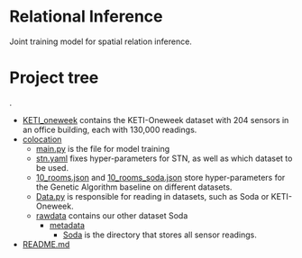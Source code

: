 # Relational Inference
Joint training model for spatial relation inference. 

# Project tree

.
 * [KETI_oneweek](./KETI_oneweek) contains the KETI-Oneweek dataset with 204 sensors in an office building, each with 130,000 readings.
 * [colocation](./colocation)
   * [main.py](./colocation/main.py) is the file for model training
   * [stn.yaml](./colocation/stn.yaml) fixes hyper-parameters for STN, as well as which dataset to be used.
   * [10_rooms.json](./colocation/10_rooms.json) and [10_rooms_soda.json](./colocation/10_rooms_soda.json) store hyper-parameters for the Genetic Algorithm baseline on different datasets.
   * [Data.py](./colocation/Data.py) is responsible for reading in datasets, such as Soda or KETI-Oneweek.
   * [rawdata](./colocation/rawdata/) contains our other dataset Soda
     * [metadata](./colocation/rawdata/metadata)
       * [Soda](./colocation/rawdata/metadata/Soda) is the directory that stores all sensor readings.
 * [README.md](./README.md)
